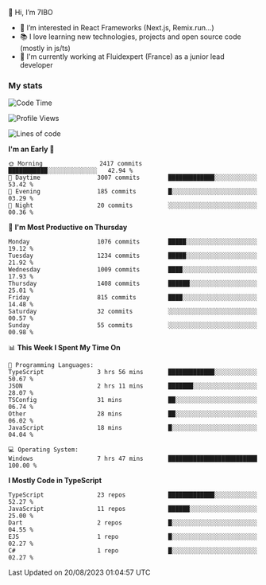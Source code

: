 👋 Hi, I’m 7IBO

- 👀 I’m interested in React Frameworks (Next.js, Remix.run...)
- 📚 I love learning new technologies, projects and open source code (mostly in js/ts)
- 💼 I'm currently working at Fluidexpert (France) as a junior lead developer

### My stats
<!--START_SECTION:waka-->
![Code Time](http://img.shields.io/badge/Code%20Time-140%20hrs%2041%20mins-blue)

![Profile Views](http://img.shields.io/badge/Profile%20Views-0-blue)

![Lines of code](https://img.shields.io/badge/From%20Hello%20World%20I%27ve%20Written-7.2%20million%20lines%20of%20code-blue)

**I'm an Early 🐤** 

```text
🌞 Morning                2417 commits        ███████████░░░░░░░░░░░░░░   42.94 % 
🌆 Daytime                3007 commits        █████████████░░░░░░░░░░░░   53.42 % 
🌃 Evening                185 commits         █░░░░░░░░░░░░░░░░░░░░░░░░   03.29 % 
🌙 Night                  20 commits          ░░░░░░░░░░░░░░░░░░░░░░░░░   00.36 % 
```
📅 **I'm Most Productive on Thursday** 

```text
Monday                   1076 commits        █████░░░░░░░░░░░░░░░░░░░░   19.12 % 
Tuesday                  1234 commits        █████░░░░░░░░░░░░░░░░░░░░   21.92 % 
Wednesday                1009 commits        ████░░░░░░░░░░░░░░░░░░░░░   17.93 % 
Thursday                 1408 commits        ██████░░░░░░░░░░░░░░░░░░░   25.01 % 
Friday                   815 commits         ████░░░░░░░░░░░░░░░░░░░░░   14.48 % 
Saturday                 32 commits          ░░░░░░░░░░░░░░░░░░░░░░░░░   00.57 % 
Sunday                   55 commits          ░░░░░░░░░░░░░░░░░░░░░░░░░   00.98 % 
```


📊 **This Week I Spent My Time On** 

```text
💬 Programming Languages: 
TypeScript               3 hrs 56 mins       █████████████░░░░░░░░░░░░   50.67 % 
JSON                     2 hrs 11 mins       ███████░░░░░░░░░░░░░░░░░░   28.07 % 
TSConfig                 31 mins             ██░░░░░░░░░░░░░░░░░░░░░░░   06.74 % 
Other                    28 mins             ██░░░░░░░░░░░░░░░░░░░░░░░   06.02 % 
JavaScript               18 mins             █░░░░░░░░░░░░░░░░░░░░░░░░   04.04 % 

💻 Operating System: 
Windows                  7 hrs 47 mins       █████████████████████████   100.00 % 
```

**I Mostly Code in TypeScript** 

```text
TypeScript               23 repos            █████████████░░░░░░░░░░░░   52.27 % 
JavaScript               11 repos            ██████░░░░░░░░░░░░░░░░░░░   25.00 % 
Dart                     2 repos             █░░░░░░░░░░░░░░░░░░░░░░░░   04.55 % 
EJS                      1 repo              █░░░░░░░░░░░░░░░░░░░░░░░░   02.27 % 
C#                       1 repo              █░░░░░░░░░░░░░░░░░░░░░░░░   02.27 % 
```




 Last Updated on 20/08/2023 01:04:57 UTC
<!--END_SECTION:waka-->

